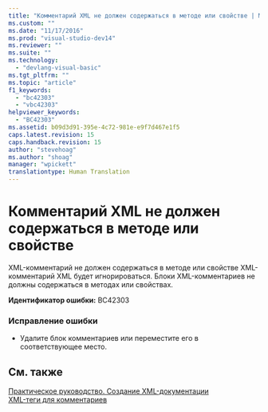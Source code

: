 ```yaml
---
title: "Комментарий XML не должен содержаться в методе или свойстве | Microsoft Docs"
ms.custom: ""
ms.date: "11/17/2016"
ms.prod: "visual-studio-dev14"
ms.reviewer: ""
ms.suite: ""
ms.technology: 
  - "devlang-visual-basic"
ms.tgt_pltfrm: ""
ms.topic: "article"
f1_keywords: 
  - "bc42303"
  - "vbc42303"
helpviewer_keywords: 
  - "BC42303"
ms.assetid: b09d3d91-395e-4c72-981e-e9f7d467e1f5
caps.latest.revision: 15
caps.handback.revision: 15
author: "stevehoag"
ms.author: "shoag"
manager: "wpickett"
translationtype: Human Translation
---
```

# Комментарий XML не должен содержаться в методе или свойстве
XML\-комментарий не должен содержаться в методе или свойстве XML\-комментарий XML будет игнорироваться. Блоки XML\-комментариев не должны содержаться в методах или свойствах.  
  
 **Идентификатор ошибки:** BC42303  
  
### Исправление ошибки  
  
-   Удалите блок комментариев или переместите его в соответствующее место.  
  
## См. также  
 [Практическое руководство. Создание XML\-документации](../../visual-basic/programming-guide/program-structure/how-to-create-xml-documentation.md)   
 [XML\-теги для комментариев](../../visual-basic/language-reference/xmldoc/recommended-xml-tags-for-documentation-comments.md)